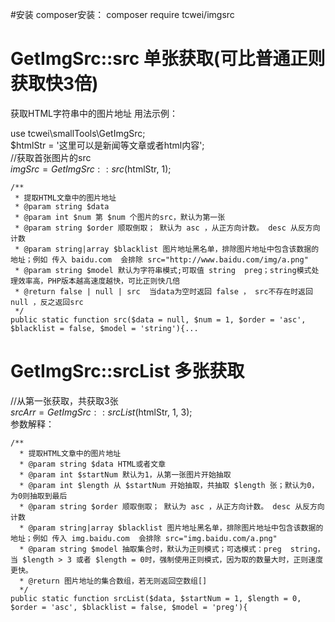 #安装
composer安装： composer require tcwei/imgsrc
# GetImgSrc::src 单张获取(可比普通正则获取快3倍)
获取HTML字符串中的图片地址
用法示例： 
   
use tcwei\smallTools\GetImgSrc;  
$htmlStr = '这里可以是新闻等文章或者html内容';   
//获取首张图片的src   
$imgSrc = GetImgSrc::src($htmlStr, 1);

    /**
     * 提取HTML文章中的图片地址
     * @param string $data
     * @param int $num 第 $num 个图片的src，默认为第一张
     * @param string $order 顺取倒取； 默认为 asc ，从正方向计数。 desc 从反方向计数
     * @param string|array $blacklist 图片地址黑名单，排除图片地址中包含该数据的地址；例如 传入 baidu.com  会排除 src="http://www.baidu.com/img/a.png"
     * @param string $model 默认为字符串模式;可取值 string  preg；string模式处理效率高，PHP版本越高速度越快，可比正则快几倍
     * @return false | null | src  当data为空时返回 false ， src不存在时返回 null ，反之返回src
     */
    public static function src($data = null, $num = 1, $order = 'asc', $blacklist = false, $model = 'string'){...

# GetImgSrc::srcList 多张获取
//从第一张获取，共获取3张  
$srcArr = GetImgSrc::srcList($htmlStr, 1, 3);  
参数解释：

    /**
      * 提取HTML文章中的图片地址
      * @param string $data HTML或者文章
      * @param int $startNum 默认为1，从第一张图片开始抽取
      * @param int $length 从 $startNum 开始抽取，共抽取 $length 张；默认为0，为0则抽取到最后
      * @param string $order 顺取倒取； 默认为 asc ，从正方向计数。 desc 从反方向计数
      * @param string|array $blacklist 图片地址黑名单，排除图片地址中包含该数据的地址；例如 传入 img.baidu.com  会排除 src="img.baidu.com/a.png"
      * @param string $model 抽取集合时，默认为正则模式；可选模式：preg  string，当 $length > 3 或者 $length = 0时，强制使用正则模式，因为取的数量大时，正则速度更快。
      * @return 图片地址的集合数组，若无则返回空数组[]
      */
    public static function srcList($data, $startNum = 1, $length = 0, $order = 'asc', $blacklist = false, $model = 'preg'){
